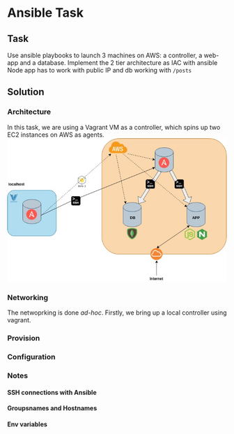 # Ansible Task

## Task
Use ansible playbooks to launch 3 machines on AWS: a controller, a web-app and a database.
Implement the 2 tier architecture as IAC with ansible
Node app has to work with public IP and db working with `/posts`

## Solution
### Architecture
In this task, we are using a Vagrant VM as a controller, which spins up two EC2 instances on AWS as agents.
![Architecture](media/ansible_architecture.jpg)

### Networking
The netwoprking is done *ad-hoc*.
Firstly, we bring up a local controller using vagrant. 

### Provision
### Configuration

### Notes
#### SSH connections with Ansible
#### Groupsnames and Hostnames
#### Env variables 



